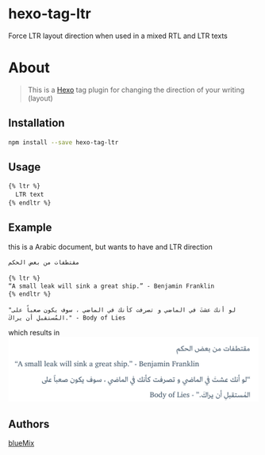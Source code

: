 # hexo-tag-ltr

Force LTR layout direction when used in a mixed RTL and LTR texts

# About
> This is a [Hexo](http://hexo.io/) tag plugin for changing the direction of your writing (layout)

## Installation
```bash
npm install --save hexo-tag-ltr
```

## Usage

```bash
{% ltr %}
  LTR text
{% endltr %} 
```
## Example

this is a Arabic document, but wants to have and LTR direction

```
مقتطفات من بعض الحكم

{% ltr %}
“A small leak will sink a great ship.” - Benjamin Franklin
{% endltr %}

"لو أنك عشتَ في الماضي و تصرفت كأنك في الماضي ، سوف يكون صعباً على المُستقبلِ أن يراكَ." - Body of Lies
```

which results in
![screenshot.png](screenshot.png)


## Authors

[blueMix](http://bluemix.me)
